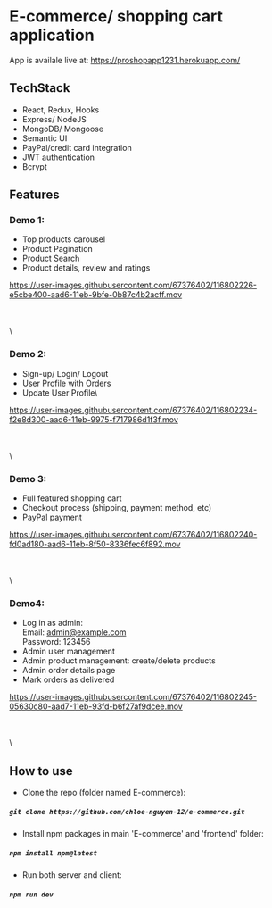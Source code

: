 # E-commerce/ shopping cart application 

App is availale live at: https://proshopapp1231.herokuapp.com/

## TechStack
- React, Redux, Hooks
- Express/ NodeJS
- MongoDB/ Mongoose
- Semantic UI 
- PayPal/credit card integration
- JWT authentication
- Bcrypt

## Features
### Demo 1:
- Top products carousel
- Product Pagination
- Product Search
- Product details, review and ratings

https://user-images.githubusercontent.com/67376402/116802226-e5cbe400-aad6-11eb-9bfe-0b87c4b2acff.mov

\
\
\

### Demo 2:
- Sign-up/ Login/ Logout 
- User Profile with Orders
- Update User Profile\

https://user-images.githubusercontent.com/67376402/116802234-f2e8d300-aad6-11eb-9975-f717986d1f3f.mov

\
\
\
### Demo 3:
- Full featured shopping cart
- Checkout process (shipping, payment method, etc)
- PayPal payment

https://user-images.githubusercontent.com/67376402/116802240-fd0ad180-aad6-11eb-8f50-8336fec6f892.mov

\
\
\
### Demo4:
- Log in as admin:\
Email: admin@example.com\
Password: 123456
- Admin user management
- Admin product management: create/delete products
- Admin order details page
- Mark orders as delivered

https://user-images.githubusercontent.com/67376402/116802245-05630c80-aad7-11eb-93fd-b6f27af9dcee.mov

\
\
\
## How to use
- Clone the repo (folder named E-commerce):

##### `git clone https://github.com/chloe-nguyen-12/e-commerce.git`

- Install npm packages in main 'E-commerce' and 'frontend' folder:

##### `npm install npm@latest`
    
- Run both server and client:

##### `npm run dev`
    
